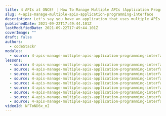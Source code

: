 ```yaml
---
title: 4 APIs at ONCE! | How To Manage Multiple APIs (Application Programming Interface)
slug: 4-apis-manage-multiple-apis-application-programming-interface
description: Let's say you have an application that uses multiple APIs from various platforms. Each API has its own key and its own way of managing access. What if I told you that there's a platform where you can manage all of your APIs in one spot? We're going to build an app that consumes multiple APIs using RapidAPI to see how easy it is to use. We'll create a quick project by using Vite.js and Tailwind CSS, then use RapidAPI to connect to 4 APIs and consume their data.
publishedDate: 2021-09-22T17:49:44.101Z
lastModifiedDate: 2021-09-22T17:49:44.101Z
coverImage: ""
draft: false
authors:
  - codeStackr
modules:
  - source: 4-apis-manage-multiple-apis-application-programming-interface/index.md
lessons:
  - source: 4-apis-manage-multiple-apis-application-programming-interface/01-intro.md
  - source: 4-apis-manage-multiple-apis-application-programming-interface/02-rapidapi-marketplace.md
  - source: 4-apis-manage-multiple-apis-application-programming-interface/03-project-setup-vite-js.md
  - source: 4-apis-manage-multiple-apis-application-programming-interface/04-index-html.md
  - source: 4-apis-manage-multiple-apis-application-programming-interface/05-main-js-setup.md
  - source: 4-apis-manage-multiple-apis-application-programming-interface/06-geo-location-api.md
  - source: 4-apis-manage-multiple-apis-application-programming-interface/07-open-weather-api.md
  - source: 4-apis-manage-multiple-apis-application-programming-interface/08-chuck-norris-api.md
  - source: 4-apis-manage-multiple-apis-application-programming-interface/09-breaking-news-api.md
videoId: NFToND6x_nI
---
```

